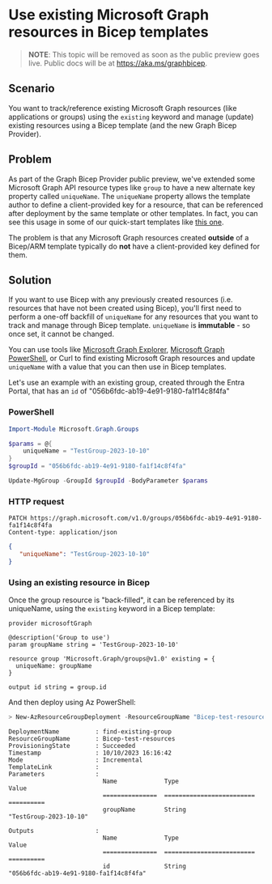 # Use existing Microsoft Graph resources in Bicep templates

> **NOTE**:
> This topic will be removed as soon as the public preview goes live. Public docs will be at https://aka.ms/graphbicep.

## Scenario

You want to track/reference existing Microsoft Graph resources (like applications or groups) using the `existing` keyword and manage (update) existing resources using a Bicep template (and the new Graph Bicep Provider).

## Problem

As part of the Graph Bicep Provider public preview, we've extended some Microsoft Graph API resource types like `group` to have a new alternate key property called `uniqueName`.
The `uniqueName` property allows the template author to define a client-provided key for a resource, that can be referenced after deployment by the same template or other templates. In fact, you can see this usage in some of our quick-start templates like [this one](https://github.com/microsoftgraph/msgraph-bicep-types/tree/main/quickstart-templates/resource-application-access-grant-to-client-application).

The problem is that any Microsoft Graph resources created **outside** of a Bicep/ARM template typically do **not** have a client-provided key defined for them.

## Solution

If you want to use Bicep with any previously created resources (i.e. resources that have not been created using Bicep),
you'll first need to perform a one-off backfill of `uniqueName` for any resources that you want to track and manage through Bicep template.
`uniqueName` is **immutable** - so once set, it cannot be changed.

You can use tools like [Microsoft Graph Explorer](https://aka.ms/ge), [Microsoft Graph PowerShell](https://learn.microsoft.com/powershell/microsoftgraph/overview?view=graph-powershell-1.0), or Curl to find existing Microsoft Graph resources and update `uniqueName` with a value that you can then use in Bicep templates.

Let's use an example with an existing group, created through the Entra Portal, that has an `id` of "056b6fdc-ab19-4e91-9180-fa1f14c8f4fa"

### PowerShell

```powershell
Import-Module Microsoft.Graph.Groups

$params = @{
    uniqueName = "TestGroup-2023-10-10"
}
$groupId = "056b6fdc-ab19-4e91-9180-fa1f14c8f4fa"

Update-MgGroup -GroupId $groupId -BodyParameter $params
```

### HTTP request

```http
PATCH https://graph.microsoft.com/v1.0/groups/056b6fdc-ab19-4e91-9180-fa1f14c8f4fa
Content-type: application/json
```

```json
{
   "uniqueName": "TestGroup-2023-10-10"
}
```

### Using an existing resource in Bicep

Once the group resource is "back-filled", it can be referenced by its uniqueName, using the `existing` keyword in a Bicep template:

```Bicep
provider microsoftGraph

@description('Group to use')
param groupName string = 'TestGroup-2023-10-10'

resource group 'Microsoft.Graph/groups@v1.0' existing = {
  uniqueName: groupName
}

output id string = group.id
```

And then deploy using Az PowerShell:

```PowerShell
> New-AzResourceGroupDeployment -ResourceGroupName "Bicep-test-resources" -TemplateFile ".\find-existing-group.bicep"
```

```text
DeploymentName          : find-existing-group
ResourceGroupName       : Bicep-test-resources
ProvisioningState       : Succeeded
Timestamp               : 10/10/2023 16:16:42
Mode                    : Incremental
TemplateLink            :
Parameters              :
                          Name             Type                       Value
                          ===============  =========================  ==========
                          groupName        String                     "TestGroup-2023-10-10"

Outputs                 :
                          Name             Type                       Value
                          ===============  =========================  ==========
                          id               String                     "056b6fdc-ab19-4e91-9180-fa1f14c8f4fa"
```
